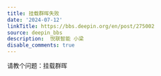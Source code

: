 ```yaml
---
title: 挂载群晖失败
date: '2024-07-12'
linkTitle: https://bbs.deepin.org/en/post/275002
source: deepin_bbs
description:  悦联智能 小梁 
disable_comments: true
---
```

请教个问题：挂载群晖
